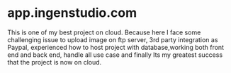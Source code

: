 # app.ingenstudio.com
This is one of my best project on cloud. Because here I face some challenging issue to upload image on ftp server,
3rd party integration as Paypal, experienced how to host project with database,working both front end and back end,
handle all use case  and finally Its my greatest success that the project is now on cloud.
